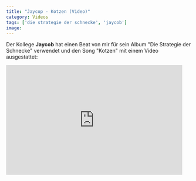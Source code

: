 ```yaml
---
title: "Jaycop - Kotzen (Video)"
category: Videos
tags: ['die strategie der schnecke', 'jaycob']
image: 
---
```


Der Kollege **Jaycob** hat einen Beat von mir für sein Album "Die Strategie der Schnecke" verwendet und den Song "Kotzen" mit einem Video ausgestattet:  
<iframe width="480" height="300" src="https://www.youtube.com/embed/cORfs5MWvKQ" frameborder="0" allowfullscreen></iframe>
